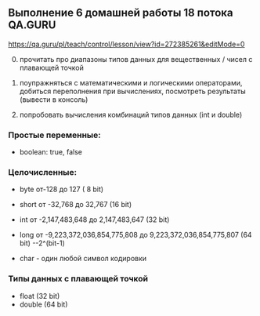 ## Выполнение 6 домашней работы 18 потока QA.GURU

https://qa.guru/pl/teach/control/lesson/view?id=272385261&editMode=0

0) прочитать про диапазоны типов данных для вещественных / чисел с плавающей точкой

1) поупражняться с математическими и логическими операторами, добиться переполнения при вычислениях, посмотреть результаты (вывести в консоль)

2) попробовать вычисления комбинаций типов данных (int и double)


### Простые переменные:
- boolean: true, false

### Целочисленные:
- byte 	от-128 до 127 ( 8 bit)
- short от -32,768 до 32,767 (16 bit)
- int от -2,147,483,648 до 2,147,483,647 (32 bit)
- long  от -9,223,372,036,854,775,808 до 9,223,372,036,854,775,807 (64 bit)  --2^(bit-1)

- char - один любой символ кодировки

### Типы данных с плавающей точкой
- float (32 bit)
- double (64 bit)